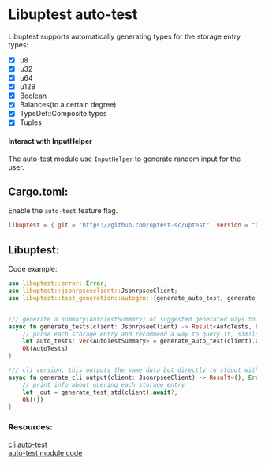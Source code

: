 # Libuptest auto-test

Libuptest supports automatically generating types for the storage entry types:   
-  [x] u8  
-  [x] u32 
-  [x] u64  
-  [x] u128   
-  [x] Boolean  
-  [x] Balances(to a certain degree)
-  [x] TypeDef::Composite types   
-  [x] Tuples   

#### Interact with InputHelper  
The auto-test module use `InputHelper` to generate random input for the user.     

## Cargo.toml:  
Enable the `auto-test` feature flag.  
```toml
libuptest = { git = "https://github.com/uptest-sc/uptest", version = "0.1.4", features = ["auto-test"]}
```

## Libuptest:  


Code example:
```rust
use libuptest::error::Error;
use libuptest::jsonrpseeclient::JsonrpseeClient;
use libuptest::test_generation::autogen::{generate_auto_test, generate_test_std, AutoTestSummary, AutoTests};


/// generate a summary(AutoTestSummary) of suggested generated ways to query each storage item
async fn generate_tests(client: JsonrpseeClient) -> Result<AutoTests, Error> {
	// parse each storage entry and recommend a way to query it, similar to cli auto-test
	let auto_tests: Vec<AutoTestSummary> = generate_auto_test(client).await?:
	Ok(AutoTests)
}

/// cli version, this outputs the same data but directly to stdout with a old fashion print
async fn generate_cli_output(client: JsonrpseeClient) -> Result<(), Error> {
	// print info about quering each storage entry
	let _out = generate_test_std(client).await?;
	Ok(())
}
```


### Resources:  
[cli auto-test](https://github.com/uptest-sc/uptest/blob/main/cli/src/helper.rs#L31)     
[auto-test module code](https://github.com/uptest-sc/uptest/tree/main/libuptest/src/test_generation)  

